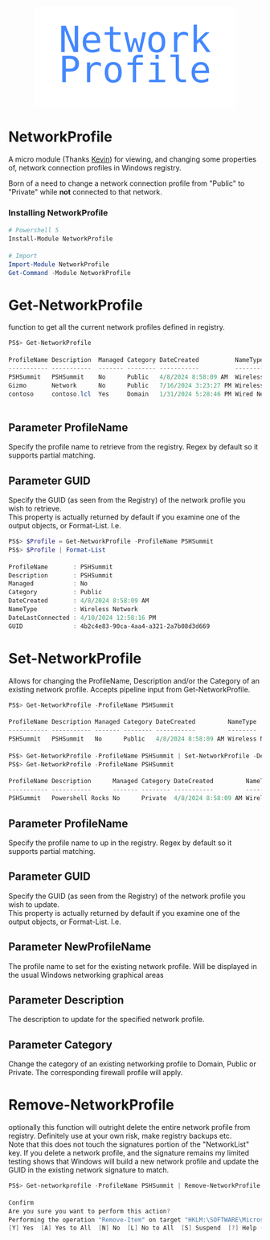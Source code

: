 <div align='center'>
<img src='Assets/NetworkProfile.svg' />
</div>  

# NetworkProfile

A micro module (Thanks [Kevin](https://powershellexplained.com/2019-04-11-Powershell-Building-Micro-Modules/)) for viewing, and changing some properties of, network connection profiles in Windows registry.

Born of a need  to change a network connection profile from "Public" to "Private" while **not** connected to that network.

### Installing NetworkProfile  
```powershell  
# Powershell 5
Install-Module NetworkProfile  
  
# Import  
Import-Module NetworkProfile  
Get-Command -Module NetworkProfile  
```  

# Get-NetworkProfile

function to get all the current network profiles defined in registry.

```Powershell
PS$> Get-NetworkProfile  
  
ProfileName Description  Managed Category DateCreated          NameType         DateLastConnected    
----------- -----------  ------- -------- -----------          --------         -----------------    
PSHSummit   PSHSummit    No      Public   4/8/2024 8:58:09 AM  Wireless Network 4/10/2024 12:58:16 PM
Gizmo       Network      No      Public   7/16/2024 3:23:27 PM Wireless Network 7/16/2024 4:09:02 PM
contoso     contoso.lcl  Yes     Domain   1/31/2024 5:28:46 PM Wired Network    7/16/2024 3:25:07 PM  
  
```

## Parameter ProfileName

Specify the profile name to retrieve from the registry. Regex by default so it supports partial matching.

## Parameter GUID

Specify the GUID (as seen from the Registry) of the network profile you wish to retrieve.  
This property is actually returned by default if you examine one of the output objects, or Format-List. I.e.

```Powershell
PS$> $Profile = Get-NetworkProfile -ProfileName PSHSummit
PS$> $Profile | Format-List  
  
ProfileName       : PSHSummit
Description       : PSHSummit
Managed           : No
Category          : Public
DateCreated       : 4/8/2024 8:58:09 AM
NameType          : Wireless Network
DateLastConnected : 4/10/2024 12:58:16 PM
GUID              : 4b2c4e83-90ca-4aa4-a321-2a7b08d3d669  
```

# Set-NetworkProfile

Allows for changing the ProfileName, Description and/or the Category of an existing network profile.  Accepts pipeline input from Get-NetworkProfile.

```Powershell
PS$> Get-NetworkProfile -ProfileName PSHSummit  

ProfileName Description Managed Category DateCreated         NameType         DateLastConnected
----------- ----------- ------- -------- -----------         --------         -----------------    
PSHSummit   PSHSummit   No      Public   4/8/2024 8:58:09 AM Wireless Network 4/10/2024 12:58:16 PM  
  
PS$> Get-NetworkProfile -ProfileName PSHSummit | Set-NetworkProfile -Description "Powershell Rocks" -Category "Private"
PS$> Get-NetworkProfile -ProfileName PSHSummit  

ProfileName Description      Managed Category DateCreated         NameType         DateLastConnected    
----------- -----------      ------- -------- -----------         --------         -----------------
PSHSummit   Powershell Rocks No      Private  4/8/2024 8:58:09 AM Wireless Network 4/10/2024 12:58:16 PM
```

## Parameter ProfileName

Specify the profile name to up in the registry. Regex by default so it supports partial matching.

## Parameter GUID

Specify the GUID (as seen from the Registry) of the network profile you wish to update.  
This property is actually returned by default if you examine one of the output objects, or Format-List. I.e.

## Parameter NewProfileName

The profile name to set for the existing network profile.  Will be displayed in the usual Windows networking graphical areas

## Parameter Description

The description to update for the specified network profile.

## Parameter Category

Change the category of an existing networking profile to Domain, Public or Private.  The corresponding firewall profile will apply.

# Remove-NetworkProfile

optionally this function will outright delete the entire network profile from registry. Definitely use at your own risk, make registry backups etc.  
Note that this does not touch the signatures portion of the "NetworkList" key.  If you delete a network profile, and the signature remains my limited testing shows that Windows will build a new network profile and update the GUID in the existing network signature to match.

```Powershell
PS$> Get-networkprofile -ProfileName PSHSummit | Remove-NetworkProfile

Confirm
Are you sure you want to perform this action?
Performing the operation "Remove-Item" on target "HKLM:\SOFTWARE\Microsoft\Windows NT\CurrentVersion\NetworkList\Profiles\{4b2c4e83-90ca-4aa4-a321-2a7b08d3d669}".
[Y] Yes  [A] Yes to All  [N] No  [L] No to All  [S] Suspend  [?] Help (default is "Y"): y
```
